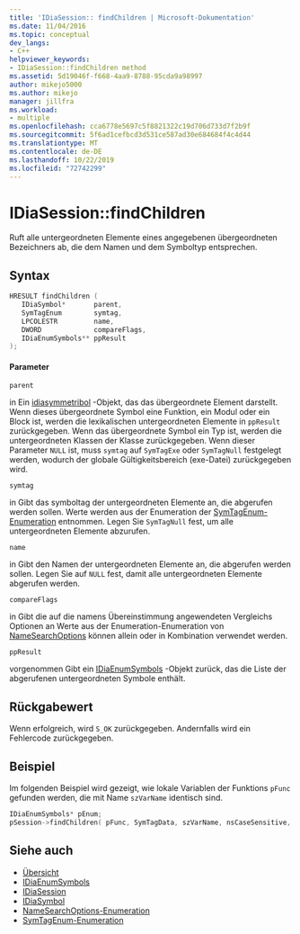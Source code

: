 ```yaml
---
title: 'IDiaSession:: findChildren | Microsoft-Dokumentation'
ms.date: 11/04/2016
ms.topic: conceptual
dev_langs:
- C++
helpviewer_keywords:
- IDiaSession::findChildren method
ms.assetid: 5d19046f-f668-4aa9-8788-95cda9a98997
author: mikejo5000
ms.author: mikejo
manager: jillfra
ms.workload:
- multiple
ms.openlocfilehash: cca6778e5697c5f8821322c19d706d733d7f2b9f
ms.sourcegitcommit: 5f6ad1cefbcd3d531ce587ad30e684684f4c4d44
ms.translationtype: MT
ms.contentlocale: de-DE
ms.lasthandoff: 10/22/2019
ms.locfileid: "72742299"
---
```

# <a name="idiasessionfindchildren"></a>IDiaSession::findChildren
Ruft alle untergeordneten Elemente eines angegebenen übergeordneten Bezeichners ab, die dem Namen und dem Symboltyp entsprechen.

## <a name="syntax"></a>Syntax

```C++
HRESULT findChildren ( 
   IDiaSymbol*       parent,
   SymTagEnum        symtag,
   LPCOLESTR         name,
   DWORD             compareFlags,
   IDiaEnumSymbols** ppResult
);
```

#### <a name="parameters"></a>Parameter
 `parent`

in Ein [idiasymmetribol](../../debugger/debug-interface-access/idiasymbol.md) -Objekt, das das übergeordnete Element darstellt. Wenn dieses übergeordnete Symbol eine Funktion, ein Modul oder ein Block ist, werden die lexikalischen untergeordneten Elemente in `ppResult` zurückgegeben. Wenn das übergeordnete Symbol ein Typ ist, werden die untergeordneten Klassen der Klasse zurückgegeben. Wenn dieser Parameter `NULL` ist, muss `symtag` auf `SymTagExe` oder `SymTagNull` festgelegt werden, wodurch der globale Gültigkeitsbereich (exe-Datei) zurückgegeben wird.

 `symtag`

in Gibt das symboltag der untergeordneten Elemente an, die abgerufen werden sollen. Werte werden aus der Enumeration der [SymTagEnum-Enumeration](../../debugger/debug-interface-access/symtagenum.md) entnommen. Legen Sie `SymTagNull` fest, um alle untergeordneten Elemente abzurufen.

 `name`

in Gibt den Namen der untergeordneten Elemente an, die abgerufen werden sollen. Legen Sie auf `NULL` fest, damit alle untergeordneten Elemente abgerufen werden.

 `compareFlags`

in Gibt die auf die namens Übereinstimmung angewendeten Vergleichs Optionen an Werte aus der Enumeration-Enumeration von [NameSearchOptions](../../debugger/debug-interface-access/namesearchoptions.md) können allein oder in Kombination verwendet werden.

 `ppResult`

vorgenommen Gibt ein [IDiaEnumSymbols](../../debugger/debug-interface-access/idiaenumsymbols.md) -Objekt zurück, das die Liste der abgerufenen untergeordneten Symbole enthält.

## <a name="return-value"></a>Rückgabewert
 Wenn erfolgreich, wird `S_OK` zurückgegeben. Andernfalls wird ein Fehlercode zurückgegeben.

## <a name="example"></a>Beispiel
 Im folgenden Beispiel wird gezeigt, wie lokale Variablen der Funktions `pFunc` gefunden werden, die mit Name `szVarName` identisch sind.

```C++
IDiaEnumSymbols* pEnum;
pSession->findChildren( pFunc, SymTagData, szVarName, nsCaseSensitive, &pEnum );
```

## <a name="see-also"></a>Siehe auch
- [Übersicht](../../debugger/debug-interface-access/overview-debug-interface-access-sdk.md)
- [IDiaEnumSymbols](../../debugger/debug-interface-access/idiaenumsymbols.md)
- [IDiaSession](../../debugger/debug-interface-access/idiasession.md)
- [IDiaSymbol](../../debugger/debug-interface-access/idiasymbol.md)
- [NameSearchOptions-Enumeration](../../debugger/debug-interface-access/namesearchoptions.md)
- [SymTagEnum-Enumeration](../../debugger/debug-interface-access/symtagenum.md)